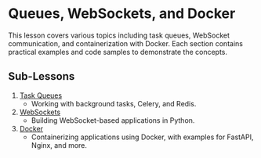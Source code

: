 # Queues, WebSockets, and Docker

This lesson covers various topics including task queues, WebSocket communication, and containerization with Docker. Each section contains practical examples and code samples to demonstrate the concepts.

## Sub-Lessons

1. [Task Queues](01-queues)
   - Working with background tasks, Celery, and Redis.
2. [WebSockets](02-websockets)
   - Building WebSocket-based applications in Python.
3. [Docker](03-docker)
   - Containerizing applications using Docker, with examples for FastAPI, Nginx, and more.
